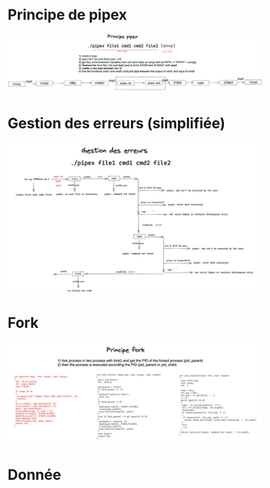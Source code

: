 # Principe de pipex
![](./ressources/pipex_principes.png)

# Gestion des erreurs (simplifiée)
![](./ressources/pipex_error.png)

# Fork
![](./ressources/pipex_fork.png)

# Donnée
[](<ressources/00P42 - Pipex.pdf>)